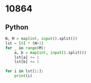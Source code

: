 # 10864

## Python

```python
N, M = map(int, input().split())
lst = [0] * (N+1)
for _ in range(M):
    a, b = map(int, input().split())
    lst[a] += 1
    lst[b] += 1
    
for i in lst[1:]:
    print(i)

```
